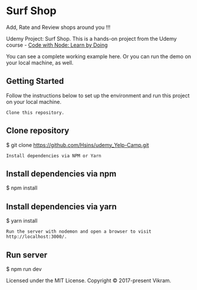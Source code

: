 # Surf Shop
Add, Rate and Review shops around you !!!

Udemy Project: Surf Shop. This is a hands-on project from the Udemy course - 
[Code with Node: Learn by Doing](https://www.udemy.com/code-with-node/)

You can see a complete working example here. Or you can run the demo on your local machine, as well.

## Getting Started

Follow the instructions below to set up the environment and run this project on your local machine.

    Clone this repository.

## Clone repository
$ git clone https://github.com/Hsins/udemy_Yelp-Camp.git

    Install dependencies via NPM or Yarn

## Install dependencies via npm
$ npm install

## Install dependencies via yarn
$ yarn install

    Run the server with nodemon and open a browser to visit http://localhost:3000/.

## Run server

$ npm run dev

Licensed under the MIT License. Copyright © 2017-present Vikram.
